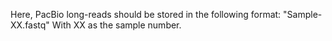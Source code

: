 Here, PacBio long-reads should be stored in the following format:
"Sample-XX.fastq"
With XX as the sample number.
